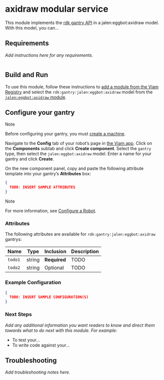 # axidraw modular service

This module implements the [rdk gantry API](https://github.com/rdk/gantry-api) in a jalen:eggbot:axidraw model.
With this model, you can...

## Requirements

_Add instructions here for any requirements._

``` bash
```

## Build and Run

To use this module, follow these instructions to [add a module from the Viam Registry](https://docs.viam.com/registry/configure/#add-a-modular-resource-from-the-viam-registry) and select the `rdk:gantry:jalen:eggbot:axidraw` model from the [`jalen:eggbot:axidraw` module](https://app.viam.com/module/rdk/jalen:eggbot:axidraw).

## Configure your gantry

> [!NOTE]  
> Before configuring your gantry, you must [create a machine](https://docs.viam.com/manage/fleet/machines/#add-a-new-machine).

Navigate to the **Config** tab of your robot’s page in [the Viam app](https://app.viam.com/).
Click on the **Components** subtab and click **Create component**.
Select the `gantry` type, then select the `jalen:eggbot:axidraw` model. 
Enter a name for your gantry and click **Create**.

On the new component panel, copy and paste the following attribute template into your gantry’s **Attributes** box:

```json
{
  TODO: INSERT SAMPLE ATTRIBUTES
}
```

> [!NOTE]  
> For more information, see [Configure a Robot](https://docs.viam.com/manage/configuration/).

### Attributes

The following attributes are available for `rdk:gantry:jalen:eggbot:axidraw` gantrys:

| Name | Type | Inclusion | Description |
| ---- | ---- | --------- | ----------- |
| `todo1` | string | **Required** |  TODO |
| `todo2` | string | Optional |  TODO |

### Example Configuration

```json
{
  TODO: INSERT SAMPLE CONFIGURATION(S)
}
```

### Next Steps

_Add any additional information you want readers to know and direct them towards what to do next with this module._
_For example:_ 

- To test your...
- To write code against your...

## Troubleshooting

_Add troubleshooting notes here._
